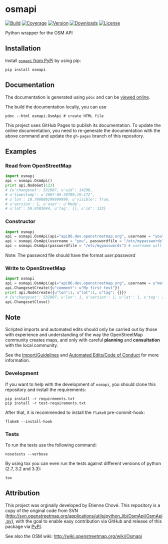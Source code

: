 osmapi
======

[![Build](https://img.shields.io/travis/metaodi/osmapi/develop.svg)](https://travis-ci.org/metaodi/osmapi)
[![Coverage](https://img.shields.io/coveralls/metaodi/osmapi/develop.svg)](https://coveralls.io/r/metaodi/osmapi?branch=develop)
[![Version](https://img.shields.io/pypi/v/osmapi.svg)](https://pypi.python.org/pypi/osmapi/)
[![Downloads](https://img.shields.io/pypi/dm/osmapi.svg)](https://pypi.python.org/pypi/osmapi/)
[![License](https://img.shields.io/pypi/l/osmapi.svg)](https://github.com/metaodi/osmapi/blob/master/LICENSE.txt)

Python wrapper for the OSM API

## Installation

Install [`osmapi` from PyPi](https://pypi.python.org/pypi/osmapi) by using pip: 

    pip install osmapi

## Documentation

The documentation is generated using `pdoc` and can be [viewed online](http://osmapi.metaodi.ch).

The build the documentation locally, you can use

    pdoc --html osmapi.OsmApi # create HTML file

This project uses GitHub Pages to publish its documentation.
To update the online documentation, you need to re-generate the documentation with the above command and update the `gh-pages` branch of this repository.

## Examples

### Read from OpenStreetMap

```python
import osmapi
api = osmapi.OsmApi()
print api.NodeGet(123)
# {u'changeset': 532907, u'uid': 14298,
# u'timestamp': u'2007-09-29T09:19:17Z',
# u'lon': 10.790009299999999, u'visible': True,
# u'version': 1, u'user': u'Mede',
# u'lat': 59.9503044, u'tag': {}, u'id': 123}
```

### Constructor

```python
import osmapi
api = osmapi.OsmApi(api="api06.dev.openstreetmap.org", username = "you", password = "***")
api = osmapi.OsmApi(username = "you", passwordfile = "/etc/mypasswords")
api = osmapi.OsmApi(passwordfile = "/etc/mypasswords") # username will be first line username
```

Note: The password file should have the format _user:password_

### Write to OpenStreetMap

```python
import osmapi
api = osmapi.OsmApi(api="api06.dev.openstreetmap.org", username = u"metaodi", password = u"*******")
api.ChangesetCreate({u"comment": u"My first test"})
print api.NodeCreate({u"lon":1, u"lat":1, u"tag": {}})
# {u'changeset': 532907, u'lon': 1, u'version': 1, u'lat': 1, u'tag': {}, u'id': 164684}
api.ChangesetClose()
```

## Note

Scripted imports and automated edits should only be carried out by those with experience and understanding of the way the OpenStreetMap community creates maps, and only with careful **planning** and **consultation** with the local community.

See the [Import/Guidelines](http://wiki.openstreetmap.org/wiki/Import/Guidelines) and [Automated Edits/Code of Conduct](http://wiki.openstreetmap.org/wiki/Automated_Edits/Code_of_Conduct) for more information.

### Development

If you want to help with the development of `osmapi`, you should clone this repository and install the requirements:

    pip install -r requirements.txt
    pip install -r test-requirements.txt

After that, it is recommended to install the `flake8` pre-commit-hook:

    flake8 --install-hook

### Tests

To run the tests use the following command:

    nosetests --verbose

By using tox you can even run the tests against different versions of python (2.7, 3.2 and 3.3):

    tox

## Attribution

This project was orginally developed by Etienne Chové.
This repository is a copy of the original code from SVN (http://svn.openstreetmap.org/applications/utils/python_lib/OsmApi/OsmApi.py), with the goal to enable easy contribution via GitHub and release of this package via [PyPI](https://pypi.python.org/pypi/osmapi).

See also the OSM wiki: http://wiki.openstreetmap.org/wiki/Osmapi
